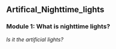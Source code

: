 ## Artifical_Nighttime_lights
### Module 1: What is nighttime lights? 
*Is it the artificial lights?*
